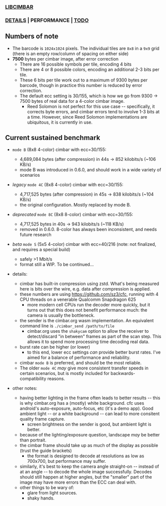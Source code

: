 ### [LIBCIMBAR](https://github.com/sz3/libcimbar)
### [DETAILS](DETAILS.md) | PERFORMANCE | [TODO](TODO.md)

## Numbers of note

* The barcode is `1024x1024` pixels. The individual tiles are `8x8` in a `9x9` grid (there is an empty row/column of spacing on either side)
* **7500** bytes per cimbar image, after error correction
	* There are 16 possible symbols per tile, encoding 4 bits
	* There are 4 or 8 possible colors, encoding an additional 2-3 bits per tile.
	* These 6 bits per tile work out to a maximum of 9300 bytes per barcode, though in practice this number is reduced by error correction.
	* The default ecc setting is 30/155, which is how we go from 9300 -> 7500 bytes of real data for a 4-color cimbar image.
		* Reed Solomon is not perfect for this use case -- specifically, it corrects byte errors, and cimbar errors tend to involve 1-3 bits at a time. However, since Reed Solomon implementations are ubiquitous, it is currently in use.

## Current sustained benchmark

* `mode B` (8x8 4-color) cimbar with ecc=30/155:
	* 4,689,084 bytes (after compression) in 44s -> 852 kilobits/s (~106 KB/s)
	* mode B was introduced in 0.6.0, and should work in a wide variety of scenarios

* *legacy* `mode 4C` (8x8 4-color) cimbar with ecc=30/155:
	* 4,717,525 bytes (after compression) in 45s -> 838 kilobits/s (~104 KB/s)
	* the original configuration. Mostly replaced by mode B.

* *deprecated* `mode 8C` (8x8 8-color) cimbar with ecc=30/155:
	* 4,717,525 bytes in 40s -> 943 kilobits/s (~118 KB/s)
	* removed in 0.6.0. 8-color has always been inconsistent, and needs future research

* *beta* `mode S` (5x5 4-color) cimbar with ecc=40/216 (note: not finalized, and requires a special build)
	* safely >1 Mbit/s
	* format still a WIP. To be continued...

* details:
	* cimbar has built-in compression using zstd. What's being measured here is bits over the wire, e.g. data after compression is applied.
	* these numbers are using https://github.com/sz3/cfc, running with 4 CPU threads on a venerable Qualcomm Snapdragon 625
		* more modern cell CPUs run the decoder more quickly, but it turns out that this does not benefit performance much: the camera is usually the bottleneck.
	* the sender is the cimbar.org wasm implementation. An equivalent command line is `./cimbar_send /path/to/file`
		* cimbar.org uses the `shakycam` option to allow the receiver to detect/discard "in between" frames as part of the scan step. This allows it to spend more processing time decoding real data.
	* burst rate can be higher (or lower)
		* to this end, lower ecc settings *can* provide better burst rates. I've aimed for a balance of performance and reliability.
	* cimbar `mode B` is preferred, and should be the most reliable.
	* The older `mode 4C` *may* give more consistent transfer speeds in certain scenarios, but is mostly included for backwards-compatibility reasons.

* other notes:
	* having better lighting in the frame often leads to better results -- this is why cimbar.org has a (mostly) white background. cfc uses android's auto-exposure, auto-focus, etc (it's a demo app). Good ambient light -- or a white background -- can lead to more consitent quality frame capture.
		* screen brightness on the sender is good, but ambient light is better.
	* because of the lighting/exposure question, landscape *may* be better than portrait.
	* the cimbar frame should take up as much of the display as possible (trust the guide brackets)
		* the format is designed to decode at resolutions as low as 700x700, but performance may suffer.
	* similarly, it's best to keep the camera angle straight-on -- instead of at an angle -- to decode the whole image successfully. Decodes should still happen at higher angles, but the "smaller" part of the image may have more errors than the ECC can deal with.
	* other things to be wary of:
		* glare from light sources.
		* shaky hands.
